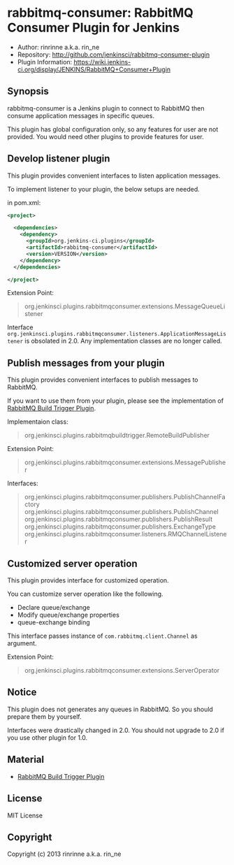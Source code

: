 rabbitmq-consumer: RabbitMQ Consumer Plugin for Jenkins
=======================================================

* Author: rinrinne a.k.a. rin_ne
* Repository: http://github.com/jenkinsci/rabbitmq-consumer-plugin
* Plugin Information: https://wiki.jenkins-ci.org/display/JENKINS/RabbitMQ+Consumer+Plugin

Synopsis
------------------------

rabbitmq-consumer is a Jenkins plugin to connect to RabbitMQ then consume application messages in specific queues.

This plugin has global configuration only, so any features for user are not provided. You would need other plugins to provide features for user.

Develop listener plugin
------------------------

This plugin provides convenient interfaces to listen application messages.

To implement listener to your plugin, the below setups are needed.

in pom.xml:

```xml
<project>

  <dependencies>
    <dependency>
      <groupId>org.jenkins-ci.plugins</groupId>
      <artifactId>rabbitmq-consumer</artifactId>
      <version>VERSION</version>
    </dependency>
  </dependencies>

</project>
```

Extension Point:

> org.jenkinsci.plugins.rabbitmqconsumer.extensions.MessageQueueListener

Interface `org.jenkinsci.plugins.rabbitmqconsumer.listeners.ApplicationMessageListener` is obsolated in 2.0. Any implementation classes are no longer called.

Publish messages from your plugin
------------------------

This plugin provides convenient interfaces to publish messages to RabbitMQ.

If you want to use them from your plugin, please see the implementation of [RabbitMQ Build Trigger Plugin][rabbitmq-build-trigger].

Implementaion class:

> org.jenkinsci.plugins.rabbitmqbuildtrigger.RemoteBuildPublisher

Extension Point:

> org.jenkinsci.plugins.rabbitmqconsumer.extensions.MessagePublisher

Interfaces:

> org.jenkinsci.plugins.rabbitmqconsumer.publishers.PublishChannelFactory
> org.jenkinsci.plugins.rabbitmqconsumer.publishers.PublishChannel
> org.jenkinsci.plugins.rabbitmqconsumer.publishers.PublishResult
> org.jenkinsci.plugins.rabbitmqconsumer.publishers.ExchangeType
> org.jenkinsci.plugins.rabbitmqconsumer.listeners.RMQChannelListener

Customized server operation
--------------------------

This plugin provides interface for customized operation.

You can customize server operation like the following.

* Declare queue/exchange
* Modify queue/exchange properties
* queue-exchange binding

This interface passes instance of `com.rabbitmq.client.Channel` as argument.

Extension Point:

> org.jenkinsci.plugins.rabbitmqconsumer.extensions.ServerOperator

Notice
------------------------

This plugin does not generates any queues in RabbitMQ. So you should prepare them by yourself.

Interfaces were drastically changed in 2.0. You should not upgrade to 2.0 if you use other plugin for 1.0.

Material
------------------------

* [RabbitMQ Build Trigger Plugin][rabbitmq-build-trigger]

[rabbitmq-build-trigger]: http://wiki.jenkins-ci.org/display/JENKINS/RabbitMQ+Build+Trigger+Plugin
[source-rabbitmq-build-trigger]: https://github.com/jenkinsci/rabbitmq-build-trigger-plugin

License
------------------------

MIT License

Copyright
------------------------

Copyright (c) 2013 rinrinne a.k.a. rin_ne
